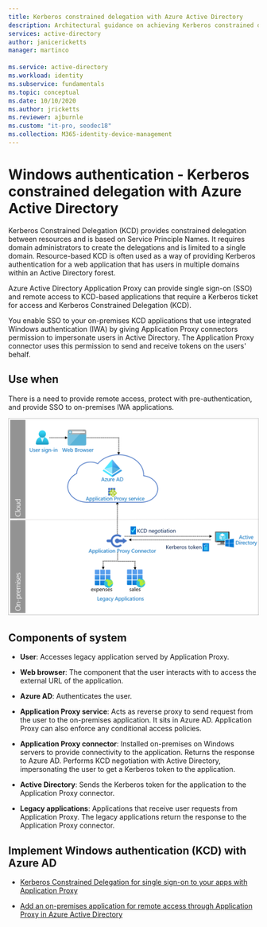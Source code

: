 ```yaml
---
title: Kerberos constrained delegation with Azure Active Directory
description: Architectural guidance on achieving Kerberos constrained delegation with Azure Active Directory.
services: active-directory
author: janicericketts
manager: martinco

ms.service: active-directory
ms.workload: identity
ms.subservice: fundamentals
ms.topic: conceptual
ms.date: 10/10/2020
ms.author: jricketts
ms.reviewer: ajburnle
ms.custom: "it-pro, seodec18"
ms.collection: M365-identity-device-management
---
```


# Windows authentication - Kerberos constrained delegation with Azure Active Directory

Kerberos Constrained Delegation (KCD) provides constrained delegation between resources and is based on Service Principle Names. It requires domain administrators to create the delegations and is limited to a single domain. Resource-based KCD is often used as a way of providing Kerberos authentication for a web application that has users in multiple domains within an Active Directory forest.

Azure Active Directory Application Proxy can provide single sign-on (SSO) and remote access to KCD-based applications that require a Kerberos ticket for access and Kerberos Constrained Delegation (KCD).

You enable SSO to your on-premises KCD applications that use integrated Windows authentication (IWA) by giving Application Proxy connectors permission to impersonate users in Active Directory. The Application Proxy connector uses this permission to send and receive tokens on the users' behalf.

## Use when

There is a need to provide remote access, protect with pre-authentication, and provide SSO to on-premises IWA applications.

![Diagram of architecture](./media/authentication-patterns/kcd-auth.png)

## Components of system

* **User**: Accesses legacy application served by Application Proxy.

* **Web browser**: The component that the user interacts with to access the external URL of the application.

* **Azure AD**: Authenticates the user. 

* **Application Proxy service**: Acts as reverse proxy to send request from the user to the on-premises application. It sits in Azure AD. Application Proxy can also enforce any conditional access policies.

* **Application Proxy connector**: Installed on-premises on Windows servers to provide connectivity to the application. Returns the response to Azure AD. Performs KCD negotiation with Active Directory, impersonating the user to get a Kerberos token to the application.

* **Active Directory**: Sends the Kerberos token for the application to the Application Proxy connector.

* **Legacy applications**: Applications that receive user requests from Application Proxy. The legacy applications return the response to the Application Proxy connector.

## Implement Windows authentication (KCD) with Azure AD

* [Kerberos Constrained Delegation for single sign-on to your apps with Application Proxy](../app-proxy/application-proxy-configure-single-sign-on-with-kcd.md) 

* [Add an on-premises application for remote access through Application Proxy in Azure Active Directory](../app-proxy/application-proxy-add-on-premises-application.md)